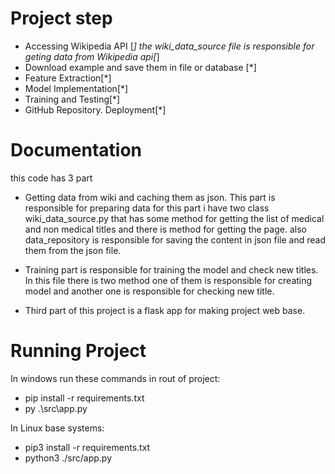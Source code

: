 # Project step
* Accessing Wikipedia API [*]
    the wiki_data_source file is responsible for geting data from Wikipedia api[*]
* Download example and save them in file or database [*]
* Feature Extraction[*]
* Model Implementation[*]
* Training and Testing[*]
* GitHub Repository. Deployment[*]

# Documentation
this code has 3 part 

* Getting data from wiki and caching them as json. This part is responsible for preparing data for this part i have two class wiki_data_source.py that has some method for getting the list of medical and non medical titles and there is method for getting the page. also data_repository is responsible for saving the content in json file and read them from the json file.

* Training part is responsible for training the model and check new titles. In this file there is two method one of them is responsible for creating model and another one is responsible for checking new title.

* Third part of this project is a flask app for making project web base.

# Running Project
In windows run these commands in rout of project:
* pip install -r requirements.txt
* py .\src\app.py

In Linux base systems:
* pip3 install -r requirements.txt
* python3  ./src/app.py
